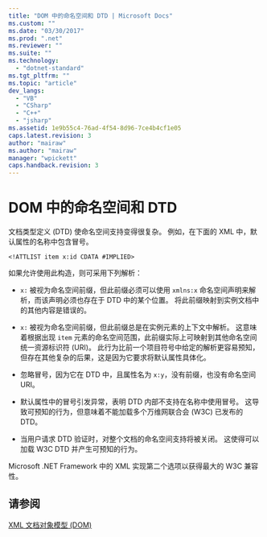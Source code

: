 ```yaml
---
title: "DOM 中的命名空间和 DTD | Microsoft Docs"
ms.custom: ""
ms.date: "03/30/2017"
ms.prod: ".net"
ms.reviewer: ""
ms.suite: ""
ms.technology: 
  - "dotnet-standard"
ms.tgt_pltfrm: ""
ms.topic: "article"
dev_langs: 
  - "VB"
  - "CSharp"
  - "C++"
  - "jsharp"
ms.assetid: 1e9b55c4-76ad-4f54-8d96-7ce4b4cf1e05
caps.latest.revision: 3
author: "mairaw"
ms.author: "mairaw"
manager: "wpickett"
caps.handback.revision: 3
---
```

# DOM 中的命名空间和 DTD
文档类型定义 \(DTD\) 使命名空间支持变得很复杂。  例如，在下面的 XML 中，默认属性的名称中包含冒号。  
  
```  
<!ATTLIST item x:id CDATA #IMPLIED>  
```  
  
 如果允许使用此构造，则可采用下列解析：  
  
-   `x:` 被视为命名空间前缀，但此前缀必须可以使用 `xmlns:x` 命名空间声明来解析，而该声明必须也存在于 DTD 中的某个位置。  将此前缀映射到实例文档中的其他内容是错误的。  
  
-   `x:` 被视为命名空间前缀，但此前缀总是在实例元素的上下文中解析。  这意味着根据出现 `item` 元素的命名空间范围，此前缀实际上可映射到其他命名空间统一资源标识符 \(URI\)。  此行为比前一个项目符号中给定的解析更容易预知，但存在其他复杂的后果，这是因为它要求将默认属性具体化。  
  
-   忽略冒号，因为它在 DTD 中，且属性名为 `x:y`，没有前缀，也没有命名空间 URI。  
  
-   默认属性中的冒号引发异常，表明 DTD 内部不支持在名称中使用冒号。  这导致可预知的行为，但意味着不能加载多个万维网联合会 \(W3C\) 已发布的 DTD。  
  
-   当用户请求 DTD 验证时，对整个文档的命名空间支持将被关闭。  这使得可以加载 W3C DTD 并产生可预知的行为。  
  
 Microsoft .NET Framework 中的 XML 实现第二个选项以获得最大的 W3C 兼容性。  
  
## 请参阅  
 [XML 文档对象模型 \(DOM\)](../../../../docs/standard/data/xml/xml-document-object-model-dom.md)